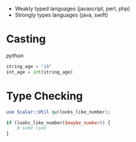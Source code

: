 - Weakly typed languages (javascript, perl, php)
- Strongly types languages (java, swift)

# Casting
*python*
```python
string_age = "18"
int_age = int(string_age)
```

# Type Checking
```perl
use Scalar::Util qw(looks_like_number);

if (looks_like_number($maybe_number)) {
    # some code
}
```
